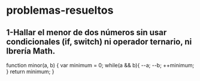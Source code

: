 # problemas-resueltos
## 1-Hallar el menor de dos números sin usar condicionales (if, switch) ni operador ternario, ni lbrería Math.
function minor(a, b) {
	var minimum = 0;
	while(a && b){
  	--a;
    --b;
    ++minimum;
  }
  return minimum;
}

